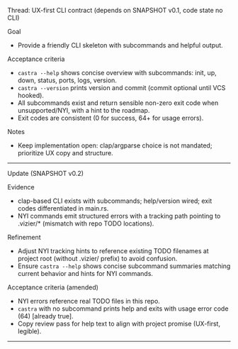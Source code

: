 Thread: UX-first CLI contract (depends on SNAPSHOT v0.1, code state no CLI)

Goal
- Provide a friendly CLI skeleton with subcommands and helpful output.

Acceptance criteria
- `castra --help` shows concise overview with subcommands: init, up, down, status, ports, logs, version.
- `castra --version` prints version and commit (commit optional until VCS hooked).
- All subcommands exist and return sensible non-zero exit code when unsupported/NYI, with a hint to the roadmap.
- Exit codes are consistent (0 for success, 64+ for usage errors).

Notes
- Keep implementation open: clap/argparse choice is not mandated; prioritize UX copy and structure.
---
Update (SNAPSHOT v0.2)

Evidence
- clap-based CLI exists with subcommands; help/version wired; exit codes differentiated in main.rs.
- NYI commands emit structured errors with a tracking path pointing to .vizier/* (mismatch with repo TODO locations).

Refinement
- Adjust NYI tracking hints to reference existing TODO filenames at project root (without .vizier/ prefix) to avoid confusion.
- Ensure `castra --help` shows concise subcommand summaries matching current behavior and hints for NYI commands.

Acceptance criteria (amended)
- NYI errors reference real TODO files in this repo.
- `castra` with no subcommand prints help and exits with usage error code (64) [already true].
- Copy review pass for help text to align with project promise (UX-first, legible).

---

